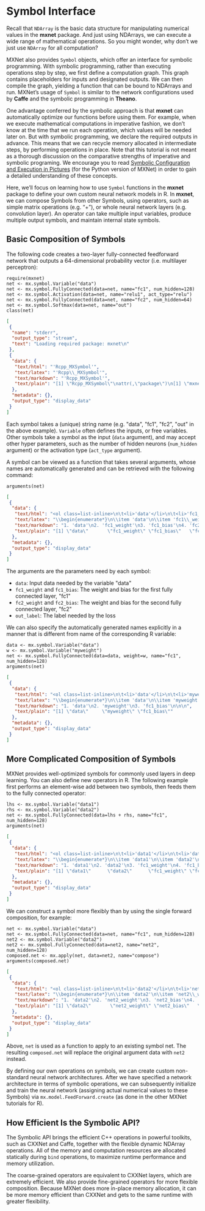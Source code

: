 # Symbol Interface

Recall that ``NDArray`` is the basic data structure for manipulating numerical values in the **mxnet** package. And just using NDArrays, we can execute a wide range of mathematical operations. So you might wonder, why don’t we just use ``NDArray`` for all computation?

MXNet also provides ``Symbol`` objects, which offer an interface for symbolic programming. With symbolic programming, rather than executing operations step by step, we first define a computation graph. This graph contains placeholders for inputs and designated outputs. We can then compile the graph, yielding a function that can be bound to NDArrays and run. MXNet’s usage of ``Symbol`` is similar to the network configurations used by **Caffe** and the symbolic programming in **Theano**. 

One advantage conferred by the symbolic approach is that **mxnet** can automatically optimize our functions before using them. For example, when we execute mathematical computations in imperative fashion, we don’t know at the time that we run each operation, which values will be needed later on. But with symbolic programming, we declare the required outputs in advance. This means that we can recycle memory allocated in intermediate steps, by performing operations in place.
Note that this tutorial is not meant as a thorough discussion on the comparative strengths of imperative and symbolic programing. We encourage you to read [Symbolic Configuration and Execution in Pictures](https://mxnet.incubator.apache.org/api/python/symbol_in_pictures/symbol_in_pictures.html) (for the Python version of MXNet) in order to gain a detailed understanding of these concepts.

Here, we’ll focus on learning how to use ``Symbol`` functions in the **mxnet** package to define your own custom neural network models in R. In **mxnet**, we can compose Symbols from other Symbols, using operators, such as simple matrix operations (e.g. “+”), or whole neural network layers (e.g. convolution layer). An operator can take multiple input variables, produce multiple output symbols, and maintain internal state symbols.




## Basic Composition of Symbols

The following code creates a two-layer fully-connected feedforward network that outputs a 64-dimensional probability vector (i.e. multilayer perceptron):

```{.python .input  n=1}
require(mxnet)
net <- mx.symbol.Variable("data")
net <- mx.symbol.FullyConnected(data=net, name="fc1", num_hidden=128)
net <- mx.symbol.Activation(data=net, name="relu1", act_type="relu")
net <- mx.symbol.FullyConnected(data=net, name="fc2", num_hidden=64)
net <- mx.symbol.Softmax(data=net, name="out")
class(net)
```

```{.json .output n=1}
[
 {
  "name": "stderr",
  "output_type": "stream",
  "text": "Loading required package: mxnet\n"
 },
 {
  "data": {
   "text/html": "'Rcpp_MXSymbol'",
   "text/latex": "'Rcpp\\_MXSymbol'",
   "text/markdown": "'Rcpp_MXSymbol'",
   "text/plain": "[1] \"Rcpp_MXSymbol\"\nattr(,\"package\")\n[1] \"mxnet\""
  },
  "metadata": {},
  "output_type": "display_data"
 }
]
```

Each symbol takes a (unique) string name (e.g. "data", "fc1", "fc2", "out" in the above example). 
``Variable`` often defines the inputs, or free variables. 
Other symbols take a symbol as the input (``data`` argument), and may accept other hyper parameters, such as the number of hidden neurons (``num_hidden`` argument) or the activation type (``act_type`` argument).

A symbol can be viewed as a function that takes several arguments, whose names are automatically generated and can be retrieved with the following command:

```{.python .input  n=2}
arguments(net)
```

```{.json .output n=2}
[
 {
  "data": {
   "text/html": "<ol class=list-inline>\n\t<li>'data'</li>\n\t<li>'fc1_weight'</li>\n\t<li>'fc1_bias'</li>\n\t<li>'fc2_weight'</li>\n\t<li>'fc2_bias'</li>\n\t<li>'out_label'</li>\n</ol>\n",
   "text/latex": "\\begin{enumerate*}\n\\item 'data'\n\\item 'fc1\\_weight'\n\\item 'fc1\\_bias'\n\\item 'fc2\\_weight'\n\\item 'fc2\\_bias'\n\\item 'out\\_label'\n\\end{enumerate*}\n",
   "text/markdown": "1. 'data'\n2. 'fc1_weight'\n3. 'fc1_bias'\n4. 'fc2_weight'\n5. 'fc2_bias'\n6. 'out_label'\n\n\n",
   "text/plain": "[1] \"data\"       \"fc1_weight\" \"fc1_bias\"   \"fc2_weight\" \"fc2_bias\"  \n[6] \"out_label\" "
  },
  "metadata": {},
  "output_type": "display_data"
 }
]
```

The arguments are the parameters need by each symbol:

- ``data``: Input data needed by the variable "data"
- ``fc1_weight`` and ``fc1_bias``: The weight and bias for the first fully connected layer, "fc1"
- ``fc2_weight`` and ``fc2_bias``: The weight and bias for the second fully connected layer, "fc2"
- ``out_label``: The label needed by the loss

We can also specify the automatically generated names explicitly in a manner that is different from name of the corresponding R variable:

```{.python .input  n=3}
data <- mx.symbol.Variable("data")
w <- mx.symbol.Variable("myweight")
net <- mx.symbol.FullyConnected(data=data, weight=w, name="fc1", num_hidden=128)
arguments(net)
```

```{.json .output n=3}
[
 {
  "data": {
   "text/html": "<ol class=list-inline>\n\t<li>'data'</li>\n\t<li>'myweight'</li>\n\t<li>'fc1_bias'</li>\n</ol>\n",
   "text/latex": "\\begin{enumerate*}\n\\item 'data'\n\\item 'myweight'\n\\item 'fc1\\_bias'\n\\end{enumerate*}\n",
   "text/markdown": "1. 'data'\n2. 'myweight'\n3. 'fc1_bias'\n\n\n",
   "text/plain": "[1] \"data\"     \"myweight\" \"fc1_bias\""
  },
  "metadata": {},
  "output_type": "display_data"
 }
]
```

## More Complicated Composition of Symbols

MXNet provides well-optimized symbols for commonly used layers in deep learning. 
You can also define new operators in R. The following example first performs an element-wise add between two symbols, then feeds them to the fully connected operator:

```{.python .input  n=4}
lhs <- mx.symbol.Variable("data1")
rhs <- mx.symbol.Variable("data2")
net <- mx.symbol.FullyConnected(data=lhs + rhs, name="fc1", num_hidden=128)
arguments(net)
```

```{.json .output n=4}
[
 {
  "data": {
   "text/html": "<ol class=list-inline>\n\t<li>'data1'</li>\n\t<li>'data2'</li>\n\t<li>'fc1_weight'</li>\n\t<li>'fc1_bias'</li>\n</ol>\n",
   "text/latex": "\\begin{enumerate*}\n\\item 'data1'\n\\item 'data2'\n\\item 'fc1\\_weight'\n\\item 'fc1\\_bias'\n\\end{enumerate*}\n",
   "text/markdown": "1. 'data1'\n2. 'data2'\n3. 'fc1_weight'\n4. 'fc1_bias'\n\n\n",
   "text/plain": "[1] \"data1\"      \"data2\"      \"fc1_weight\" \"fc1_bias\"  "
  },
  "metadata": {},
  "output_type": "display_data"
 }
]
```

We can construct a symbol more flexibly than by using the single forward composition, for example:

```{.python .input  n=5}
net <- mx.symbol.Variable("data")
net <- mx.symbol.FullyConnected(data=net, name="fc1", num_hidden=128)
net2 <- mx.symbol.Variable("data2")
net2 <- mx.symbol.FullyConnected(data=net2, name="net2", num_hidden=128)
composed.net <- mx.apply(net, data=net2, name="compose")
arguments(composed.net)
```

```{.json .output n=5}
[
 {
  "data": {
   "text/html": "<ol class=list-inline>\n\t<li>'data2'</li>\n\t<li>'net2_weight'</li>\n\t<li>'net2_bias'</li>\n\t<li>'fc1_weight'</li>\n\t<li>'fc1_bias'</li>\n</ol>\n",
   "text/latex": "\\begin{enumerate*}\n\\item 'data2'\n\\item 'net2\\_weight'\n\\item 'net2\\_bias'\n\\item 'fc1\\_weight'\n\\item 'fc1\\_bias'\n\\end{enumerate*}\n",
   "text/markdown": "1. 'data2'\n2. 'net2_weight'\n3. 'net2_bias'\n4. 'fc1_weight'\n5. 'fc1_bias'\n\n\n",
   "text/plain": "[1] \"data2\"       \"net2_weight\" \"net2_bias\"   \"fc1_weight\"  \"fc1_bias\"   "
  },
  "metadata": {},
  "output_type": "display_data"
 }
]
```

Above, ``net`` is used as a function to apply to an existing symbol net. The resulting ``composed.net`` will replace the original argument data with ``net2`` instead. 

By defining our own operations on symbols, we can create custom non-standard neural network architectures.
After we have specified a network architecture in terms of symbolic operations, we can subsequently initialize and train the neural network (assigning actual numerical values to these Symbols) via ``mx.model.FeedForward.create`` (as done in the other MXNet tutorials for R).


## How Efficient Is the Symbolic API?

The Symbolic API brings the efficient C++ operations in powerful toolkits, such as CXXNet and Caffe, together with the flexible dynamic NDArray operations. All of the memory and computation resources are allocated statically during ``bind`` operations, to maximize runtime performance and memory utilization.

The coarse-grained operators are equivalent to CXXNet layers, which are extremely efficient. We also provide fine-grained operators for more flexible composition. Because MXNet does more in-place memory allocation, it can be more memory efficient than CXXNet and gets to the same runtime with greater flexibility.
